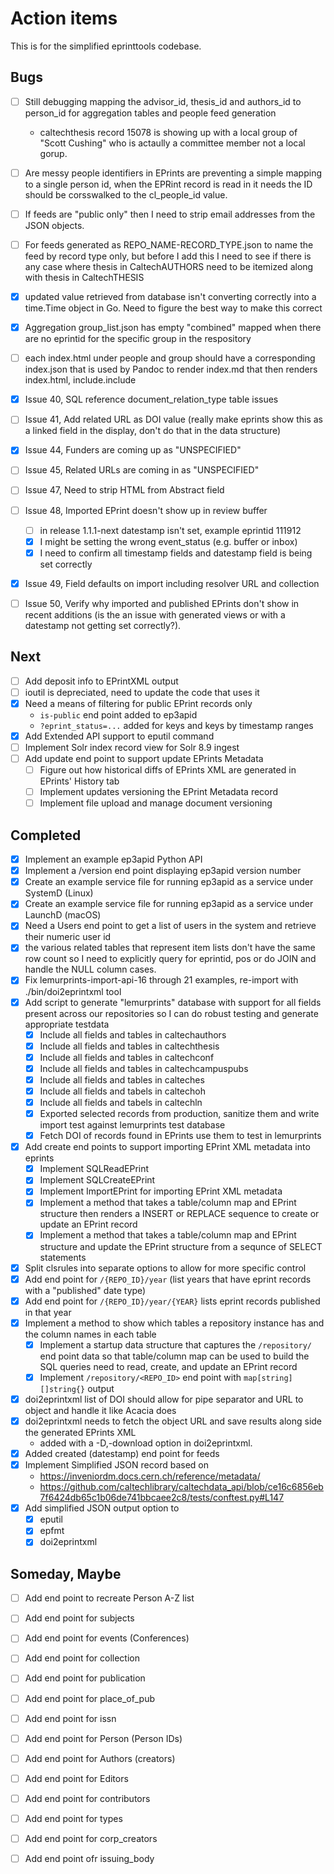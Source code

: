 
Action items
============

This is for the simplified eprinttools codebase.

Bugs
----

- [ ] Still debugging mapping the advisor_id, thesis_id and authors_id to person_id for aggregation tables and people feed generation
	- caltechthesis record 15078 is showing up with a local group of "Scott Cushing" who is actaully a committee member not a local gorup.
- [ ] Are messy people identifiers in EPrints are preventing a simple mapping to a single person id, when the EPRint record is read in it needs the ID should be corsswalked to the cl_people_id value.
- [ ] If feeds are "public only" then I need to strip email addresses from the JSON objects.
- [ ] For feeds generated as REPO_NAME-RECORD_TYPE.json to name the feed by record type only, but before I add this I need to see if there is any case where thesis in CaltechAUTHORS need to be itemized along with thesis in CaltechTHESIS
- [x] updated value retrieved from database isn't converting correctly into a time.Time object in Go. Need to figure the best way to make this correct
- [x] Aggregation group_list.json has empty "combined" mapped when there are no eprintid for the specific group in the respository 
- [ ] each index.html under people and group should have a corresponding index.json that is used by Pandoc to render index.md that then renders index.html, include.include
- [x] Issue 40, SQL reference document_relation_type table issues
- [ ] Issue 41, Add related URL as DOI value (really make eprints show this as a linked field in the display, don't do that in the data structure)
- [x] Issue 44, Funders are coming up as "UNSPECIFIED"
- [ ] Issue 45, Related URLs are coming in as "UNSPECIFIED"
- [ ] Issue 47, Need to strip HTML from Abstract field
- [ ] Issue 48, Imported EPrint doesn't show up in review buffer
    - [ ] in release 1.1.1-next datestamp isn't set, example eprintid 111912
    - [x] I might be setting the wrong event_status (e.g. buffer or inbox)
    - [x] I need to confirm all timestamp fields and datestamp field is being set correctly
- [x] Issue 49, Field defaults on import including resolver URL and collection
- [ ] Issue 50, Verify why imported and published EPrints don't show in recent additions (is the an issue with generated views or with a datestamp not getting set correctly?).


Next
----

- [ ] Add deposit info to EPrintXML output
- [ ] ioutil is depreciated, need to update the code that uses it
- [x] Need a means of filtering for public EPrint records only
    - `is-public` end point added to ep3apid
    - `?eprint_status=...` added for keys and keys by timestamp ranges
- [x] Add Extended API support to eputil command
- [ ] Implement Solr index record view for Solr 8.9 ingest
- [ ] Add update end point to support update EPrints Metadata
    - [ ] Figure out how historical diffs of EPrints XML are generated in EPrints' History tab
    - [ ] Implement updates versioning the EPrint Metadata record
    - [ ] Implement file upload and manage document versioning

Completed
---------

- [x] Implement an example ep3apid Python API
- [x] Implement a /version end point displaying ep3apid version number
- [x] Create an example service file for running ep3apid as a service under SystemD (Linux)
- [x] Create an example service file for running ep3apid as a service under LaunchD (macOS)
- [x] Need a Users end point to get a list of users in the system and retrieve their numeric user id
- [x] the various related tables that represent item lists don't have the same row count so I need to explicitly query for eprintid, pos or do JOIN and handle the NULL column cases.
- [x] Fix lemurprints-import-api-16 through 21 examples, re-import with ./bin/doi2eprintxml tool
- [x] Add script to generate "lemurprints" database with support for all fields present across our repositories so I can do robust testing and generate appropriate testdata
    - [x] Include all fields and tables in caltechauthors
    - [x] Include all fields and tables in caltechthesis
    - [x] Include all fields and tables in caltechconf
    - [x] Include all fields and tables in caltechcampuspubs
    - [x] Include all fields and tables in calteches
    - [x] Include all fields and tabels in caltechoh
    - [x] Include all fields and tabels in caltechln
    - [x] Exported selected records from production, sanitize them and write import test against lemurprints test database
    - [x] Fetch DOI of records found in EPrints use them to test in lemurprints
- [x] Add create end points to support importing EPrint XML metadata into eprints
    - [x] Implement SQLReadEPrint
    - [x] Implement SQLCreateEPrint
    - [x] Implement ImportEPrint for importing EPrint XML metadata
    - [x] Implement a method that takes a table/column map and EPrint structure then renders a INSERT or REPLACE sequence to create or update an EPrint record
    - [x] Implement a method that takes a table/column map and EPrint structure and update the EPrint structure from a sequnce of SELECT statements
- [x] Split clsrules into separate options to allow for more specific control
- [x] Add end point for `/{REPO_ID}/year` (list years that have eprint records with a "published" date type)
- [x] Add end point for `/{REPO_ID}/year/{YEAR}` lists eprint records published in that year
- [x] Implement a method to show which tables a repository instance has and the column names in each table
    - [x] Implement a startup data structure that captures the `/repository/` end point data so that table/column map can be used to build the SQL queries need to read, create, and update an EPrint record
    - [x] Implement `/repository/<REPO_ID>` end point with `map[string][]string{}` output
- [x] doi2eprintxml list of DOI should allow for pipe separator and URL to object and handle it like Acacia does
- [x] doi2eprintxml needs to fetch the object URL and save results along side the generated EPrints XML
    - added with a -D,-download option in doi2eprintxml.
- [x] Added created (datestamp) end point for feeds
- [x] Implement Simplified JSON record based on 
    - https://inveniordm.docs.cern.ch/reference/metadata/
    - https://github.com/caltechlibrary/caltechdata_api/blob/ce16c6856eb7f6424db65c1b06de741bbcaee2c8/tests/conftest.py#L147
- [x] Add simplified JSON output option to
    - [x] eputil
    - [x] epfmt
    - [x] doi2eprintxml

Someday, Maybe
--------------

- [ ] Add end point to recreate Person A-Z list
- [ ] Add end point for subjects
- [ ] Add end point for events (Conferences)
- [ ] Add end point for collection
- [ ] Add end point for publication
- [ ] Add end point for place_of_pub
- [ ] Add end point for issn
- [ ] Add end point for Person (Person IDs)
- [ ] Add end point for Authors (creators)
- [ ] Add end point for Editors
- [ ] Add end point for contributors
- [ ] Add end point for types
- [ ] Add end point for corp_creators
- [ ] Add end point ofr issuing_body


